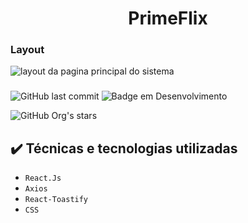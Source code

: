 <h1 align="center"> PrimeFlix </h1>


<h3> Layout </h3>

![layout da pagina principal do sistema](https://github.com/JosediO/PrimeFlix/assets/48054432/fb010b47-d942-4416-a9fc-8e7314c7270e)


<h3></h3>

![GitHub last commit](https://img.shields.io/github/last-commit/JosediO/PrimeFlix?logo=PrimeFlix&logoColor=black&style=for-the-badge)
![Badge em Desenvolvimento](http://img.shields.io/static/v1?label=STATUS&message=FINALIZADO&color=GREEN&style=for-the-badge)

![GitHub Org's stars](https://img.shields.io/github/stars/josedi?style=social)

## ✔️ Técnicas e tecnologias utilizadas

- ``React.Js``
- ``Axios``
- ``React-Toastify``
- ``CSS``

